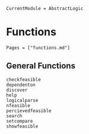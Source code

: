 ```@meta
CurrentModule = AbstractLogic
```

# Functions

```@index
Pages = ["functions.md"]
```

## General Functions

```@docs
checkfeasible
dependenton
discover
help
logicalparse
nfeasible
percievedfeasible
search
setcompare
showfeasible
```
